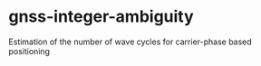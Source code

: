 # gnss-integer-ambiguity
Estimation of the number of wave cycles for carrier-phase based positioning
